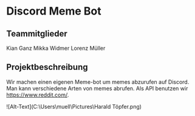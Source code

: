 # Discord Meme Bot

## Teammitglieder

Kian Ganz
Mikka Widmer
Lorenz Müller

## Projektbeschreibung

Wir machen einen eigenen Meme-bot um memes abzurufen auf Discord.
Man kann verschiedene Arten von memes abrufen. Als API benutzen wir https://www.reddit.com/.

![Alt-Text](C:\Users\muell\Pictures\Harald Töpfer.png)
